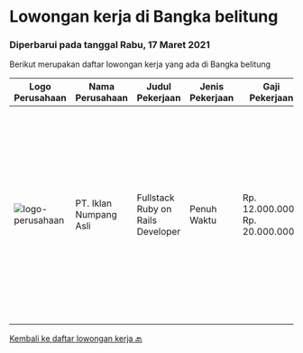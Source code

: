 
  # Lowongan kerja di Bangka belitung

  ### Diperbarui pada tanggal Rabu, 17 Maret 2021

  Berikut merupakan daftar lowongan kerja yang ada di Bangka belitung

  |Logo Perusahaan | Nama Perusahaan | Judul Pekerjaan | Jenis Pekerjaan | Gaji Pekerjaan | Lokasi | Deskripsi | Tanggal diunggah | Pranala |
  | -------------- | --------------- | --------------- | --------- | --------- | -------------- | ------- | ----------- | ----------- |
  |![logo-perusahaan](https://image-service-cdn.seek.com.au/b5a0cc0b3ae5af396da169f9b40bf770263eec5e/ee4dce1061f3f616224767ad58cb2fc751b8d2dc)|PT. Iklan Numpang Asli|Fullstack Ruby on Rails Developer|Penuh Waktu|Rp. 12.000.000-Rp. 20.000.000|Bangka Belitung|This job is for Remote WFH Team We are a startup that is currently building services in the Fast Moving Consumer Goods world. Our teams work remotely...|Senin, 15 Maret 2021|https://www.jobstreet.co.id/id/job/fullstack-ruby-on-rails-developer-3480990?token=0~ea37bbfc-29b4-4176-8e77-3ff520caa0d1&sectionRank=1&jobId=jobstreet-id-job-3480990|


  [Kembali ke daftar lowongan kerja 🔙](../README.md#daftar-lowongan-kerja)
  